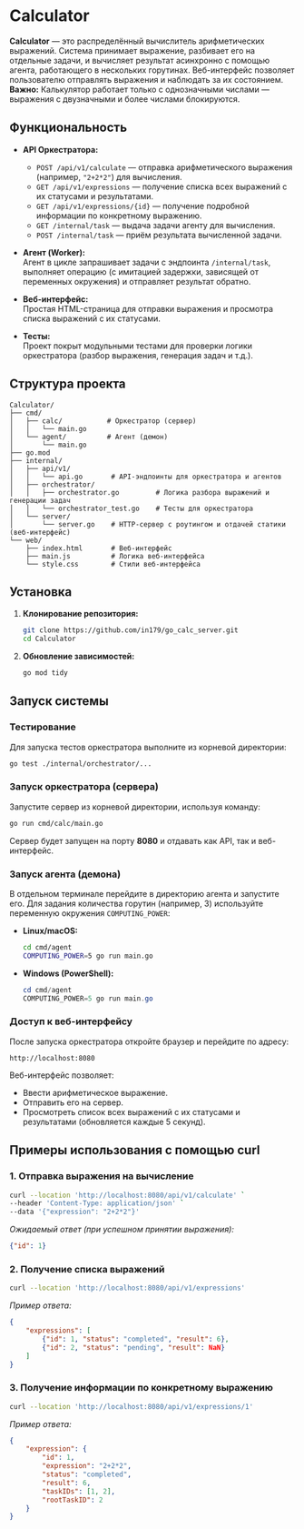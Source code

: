 # Calculator

**Calculator** — это распределённый вычислитель арифметических выражений. Система принимает выражение, разбивает его на отдельные задачи, и вычисляет результат асинхронно с помощью агента, работающего в нескольких горутинах. Веб-интерфейс позволяет пользователю отправлять выражения и наблюдать за их состоянием.  
**Важно:** Калькулятор работает только с однозначными числами — выражения с двузначными и более числами блокируются.

## Функциональность

- **API Оркестратора:**
  - `POST /api/v1/calculate` — отправка арифметического выражения (например, `"2+2*2"`) для вычисления.
  - `GET /api/v1/expressions` — получение списка всех выражений с их статусами и результатами.
  - `GET /api/v1/expressions/{id}` — получение подробной информации по конкретному выражению.
  - `GET /internal/task` — выдача задачи агенту для вычисления.
  - `POST /internal/task` — приём результата вычисленной задачи.

- **Агент (Worker):**  
  Агент в цикле запрашивает задачи с эндпоинта `/internal/task`, выполняет операцию (с имитацией задержки, зависящей от переменных окружения) и отправляет результат обратно.

- **Веб-интерфейс:**  
  Простая HTML-страница для отправки выражения и просмотра списка выражений с их статусами.

- **Тесты:**  
  Проект покрыт модульными тестами для проверки логики оркестратора (разбор выражения, генерация задач и т.д.).

## Структура проекта

```
Calculator/
├── cmd/
│   ├── calc/           # Оркестратор (сервер)
│   │   └── main.go
│   └── agent/          # Агент (демон)
│       └── main.go
├── go.mod
├── internal/
│   ├── api/v1/
│   │   └── api.go       # API-эндпоинты для оркестратора и агентов
│   ├── orchestrator/
│   │   ├── orchestrator.go         # Логика разбора выражений и генерации задач
│   │   └── orchestrator_test.go    # Тесты для оркестратора
│   └── server/
│       └── server.go    # HTTP-сервер с роутингом и отдачей статики (веб-интерфейс)
└── web/
    ├── index.html       # Веб-интерфейс
    ├── main.js          # Логика веб-интерфейса
    └── style.css        # Стили веб-интерфейса
```

## Установка

1. **Клонирование репозитория:**

   ```bash
   git clone https://github.com/in179/go_calc_server.git
   cd Calculator
   ```

2. **Обновление зависимостей:**

   ```bash
   go mod tidy
   ```

## Запуск системы

### Тестирование

Для запуска тестов оркестратора выполните из корневой директории:

```bash
go test ./internal/orchestrator/...
```

### Запуск оркестратора (сервера)

Запустите сервер из корневой директории, используя команду:

```bash
go run cmd/calc/main.go
```

Сервер будет запущен на порту **8080** и отдавать как API, так и веб-интерфейс.

### Запуск агента (демона)

В отдельном терминале перейдите в директорию агента и запустите его. Для задания количества горутин (например, 3) используйте переменную окружения `COMPUTING_POWER`:

- **Linux/macOS:**

  ```bash
  cd cmd/agent
  COMPUTING_POWER=5 go run main.go
  ```

- **Windows (PowerShell):**

  ```powershell
  cd cmd/agent
  COMPUTING_POWER=5 go run main.go
  ```

### Доступ к веб-интерфейсу

После запуска оркестратора откройте браузер и перейдите по адресу:

```
http://localhost:8080
```

Веб-интерфейс позволяет:
- Ввести арифметическое выражение.
- Отправить его на сервер.
- Просмотреть список всех выражений с их статусами и результатами (обновляется каждые 5 секунд).

## Примеры использования с помощью curl

### 1. Отправка выражения на вычисление

```bash
curl --location 'http://localhost:8080/api/v1/calculate' `
--header 'Content-Type: application/json' `
--data '{"expression": "2+2*2"}'
```

_Ожидаемый ответ (при успешном принятии выражения):_

```json
{"id": 1}
```

### 2. Получение списка выражений

```bash
curl --location 'http://localhost:8080/api/v1/expressions'
```

_Пример ответа:_

```json
{
    "expressions": [
        {"id": 1, "status": "completed", "result": 6},
        {"id": 2, "status": "pending", "result": NaN}
    ]
}
```

### 3. Получение информации по конкретному выражению

```bash
curl --location 'http://localhost:8080/api/v1/expressions/1'
```

_Пример ответа:_

```json
{
    "expression": {
        "id": 1,
        "expression": "2+2*2",
        "status": "completed",
        "result": 6,
        "taskIDs": [1, 2],
        "rootTaskID": 2
    }
}
```
